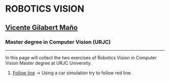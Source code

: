 # ROBOTICS VISION 
## [Vicente Gilabert Maño](https://www.linkedin.com/in/vgilabert/)
### Master degree in Computer Vision (URJC)
---

In this page will collect the two exercises of Robotics Vision in Computer Vision Master degree at URJC University. 

1. [Follow line](Follow_line/FollowLine_index.md) -> Using a car simulation try to follow red line.
